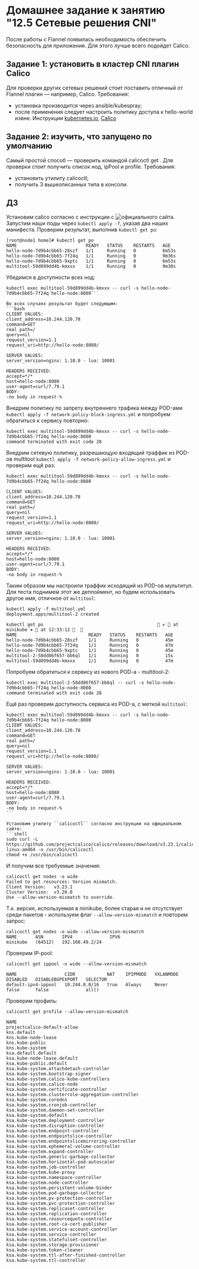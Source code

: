 # Домашнее задание к занятию "12.5 Сетевые решения CNI"
После работы с Flannel появилась необходимость обеспечить безопасность для приложения. Для этого лучше всего подойдет Calico.
## Задание 1: установить в кластер CNI плагин Calico
Для проверки других сетевых решений стоит поставить отличный от Flannel плагин — например, Calico. Требования: 
* установка производится через ansible/kubespray;
* после применения следует настроить политику доступа к hello-world извне. Инструкции [kubernetes.io](https://kubernetes.io/docs/concepts/services-networking/network-policies/), [Calico](https://docs.projectcalico.org/about/about-network-policy)

## Задание 2: изучить, что запущено по умолчанию
Самый простой способ — проверить командой calicoctl get <type>. Для проверки стоит получить список нод, ipPool и profile.
Требования: 
* установить утилиту calicoctl;
* получить 3 вышеописанных типа в консоли.

## ДЗ

Установим calico согласно с инструкции с ![официального сайта](https://projectcalico.docs.tigera.io/getting-started/kubernetes/self-managed-onprem/onpremises).  
Запустим наши поды через ``kubectl apply -f``, указав два наших манифеста. Проверим результат, выполнив ``kubectl get po``:
```shell
[root@node1 home]# kubectl get po
NAME                          READY   STATUS    RESTARTS   AGE
hello-node-7d9b4cbb65-28szf   1/1     Running   0          6m53s
hello-node-7d9b4cbb65-7f24q   1/1     Running   0          9m36s
hello-node-7d9b4cbb65-9xptc   1/1     Running   0          6m53s
multitool-59d899dd4b-kmxxx    1/1     Running   0          9m30s
```

Убедимся в доступности всех нод:
```shell
kubectl exec multitool-59d899dd4b-kmxxx -- curl -s hello-node-7d9b4cbb65-7f24q hello-node:8080```

Во всех случаях результат будет следующим:
```bash
CLIENT VALUES:
client_address=10.244.120.78
command=GET
real path=/
query=nil
request_version=1.1
request_uri=http://hello-node:8080/

SERVER VALUES:
server_version=nginx: 1.10.0 - lua: 10001

HEADERS RECEIVED:
accept=*/*
host=hello-node:8080
user-agent=curl/7.79.1
BODY:
-no body in request-%                                                  
```

Внедрим политику по запрету внутреннего трафика между POD-ами ``kubectl apply -f network-policy-block-ingress.yml`` и попробуем обратиться к сервису повторно:
```shell
kubectl exec multitool-59d899dd4b-kmxxx -- curl -s hello-node-7d9b4cbb65-7f24q hello-node:8080
command terminated with exit code 28
```
Внедрим сетевую политику, разрешающую входящий траффик из POD-ов multitool ``kubectl apply -f network-policy-allow-ingress.yml`` и проверим ещё раз:
```shell
kubectl exec multitool-59d899dd4b-kmxxx -- curl -s hello-node-7d9b4cbb65-7f24q hello-node:8080

CLIENT VALUES:
client_address=10.244.120.78
command=GET
real path=/
query=nil
request_version=1.1
request_uri=http://hello-node:8080/

SERVER VALUES:
server_version=nginx: 1.10.0 - lua: 10001

HEADERS RECEIVED:
accept=*/*
host=hello-node:8080
user-agent=curl/7.79.1
BODY:
-no body in request-%      
```
Таким образом мы настроили траффик исходящий из POD-ов мультитул. Для теста поднимем этот же деплоймент, но будем использовать другое имя, отличное от ``multitool``:
```shell
kubectl apply -f multitool.yml 
deployment.apps/multitool-2 created

kubectl get po                                            ✔  at minikube ⎈  at 12:33:12   
NAME                           READY   STATUS    RESTARTS   AGE
hello-node-7d9b4cbb65-28szf    1/1     Running   0          45m
hello-node-7d9b4cbb65-7f24q    1/1     Running   0          47m
hello-node-7d9b4cbb65-9xptc    1/1     Running   0          45m
multitool-2-58dd86f657-bb6ql   1/1     Running   0          15s
multitool-59d899dd4b-kmxxx     1/1     Running   0          47m
```
Попробуем обратиться к сервису из нового POD-a - multitool-2:
```shell
kubectl exec multitool-2-58dd86f657-bb6ql -- curl -s hello-node-7d9b4cbb65-7f24q hello-node:8080
command terminated with exit code 28
```
Ещё раз проверим доступность сервиса из POD-а, с меткой ``multitool``:
```shell
kubectl exec multitool-59d899dd4b-kmxxx -- curl -s hello-node-7d9b4cbb65-7f24q hello-node:8080
CLIENT VALUES:
client_address=10.244.120.78
command=GET
real path=/
query=nil
request_version=1.1
request_uri=http://hello-node:8080/

SERVER VALUES:
server_version=nginx: 1.10.0 - lua: 10001

HEADERS RECEIVED:
accept=*/*
host=hello-node:8080
user-agent=curl/7.79.1
BODY:
-no body in request-%                                                                                                                     ```
   
Установим утилиту ``calicoctl`` согласно инструкции на официальном сайте:
```shell
sudo curl -L https://github.com/projectcalico/calico/releases/download/v3.23.1/calicoctl-linux-amd64 -o /usr/bin/calicoctl
chmod +x /usr/bin/calicoctl 
```
И получим все требуемые значения:
```shell
calicoctl get nodes -o wide
Failed to get resources: Version mismatch.
Client Version:   v3.23.1
Cluster Version:  v3.20.0
Use --allow-version-mismatch to override.
```
Т.к. версия, используемая в minikube, более старая и не отсутствует среди пакетов - используем флаг ``--allow-version-mismatch`` и повторим запрос:
```shell
calicoctl get nodes -o wide --allow-version-mismatch
NAME       ASN       IPV4              IPV6   
minikube   (64512)   192.168.49.2/24 
```
Проверим IP-pool:
```shell
calicoctl get ippool -o wide --allow-version-mismatch

NAME                  CIDR            NAT    IPIPMODE   VXLANMODE   DISABLED   DISABLEBGPEXPORT   SELECTOR   
default-ipv4-ippool   10.244.0.0/16   true   Always     Never       false      false              all()      
```

Проверим профиль:
```shell
calicoctl get profile --allow-version-mismatch

NAME                                                 
projectcalico-default-allow                          
kns.default                                          
kns.kube-node-lease                                  
kns.kube-public                                      
kns.kube-system                                      
ksa.default.default                                  
ksa.kube-node-lease.default                          
ksa.kube-public.default                              
ksa.kube-system.attachdetach-controller              
ksa.kube-system.bootstrap-signer                     
ksa.kube-system.calico-kube-controllers              
ksa.kube-system.calico-node                          
ksa.kube-system.certificate-controller               
ksa.kube-system.clusterrole-aggregation-controller   
ksa.kube-system.coredns                              
ksa.kube-system.cronjob-controller                   
ksa.kube-system.daemon-set-controller                
ksa.kube-system.default                              
ksa.kube-system.deployment-controller                
ksa.kube-system.disruption-controller                
ksa.kube-system.endpoint-controller                  
ksa.kube-system.endpointslice-controller             
ksa.kube-system.endpointslicemirroring-controller    
ksa.kube-system.ephemeral-volume-controller          
ksa.kube-system.expand-controller                    
ksa.kube-system.generic-garbage-collector            
ksa.kube-system.horizontal-pod-autoscaler            
ksa.kube-system.job-controller                       
ksa.kube-system.kube-proxy                           
ksa.kube-system.namespace-controller                 
ksa.kube-system.node-controller                      
ksa.kube-system.persistent-volume-binder             
ksa.kube-system.pod-garbage-collector                
ksa.kube-system.pv-protection-controller             
ksa.kube-system.pvc-protection-controller            
ksa.kube-system.replicaset-controller                
ksa.kube-system.replication-controller               
ksa.kube-system.resourcequota-controller             
ksa.kube-system.root-ca-cert-publisher               
ksa.kube-system.service-account-controller           
ksa.kube-system.service-controller                   
ksa.kube-system.statefulset-controller               
ksa.kube-system.storage-provisioner                  
ksa.kube-system.token-cleaner                        
ksa.kube-system.ttl-after-finished-controller        
ksa.kube-system.ttl-controller                       
```